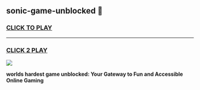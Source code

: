 
## sonic-game-unblocked 👋
<h3>
<a href="https://premium.freeplayer.one?title=sonic-game-unblocked&ref=14F">CLICK TO PLAY</a></h3>
<hr>

<h3>
<a href="https://premium.freeplayer.one?title=sonic-game-unblocked&ref=14F">CLICK 2 PLAY</a>
  
</h3>

<a href="https://premium.freeplayer.one?title=sonic-game-unblocked&ref=12F/"><img src="https://clearcache.store/games.png"></a>


**worlds hardest game unblocked: Your Gateway to Fun and Accessible Online Gaming**
